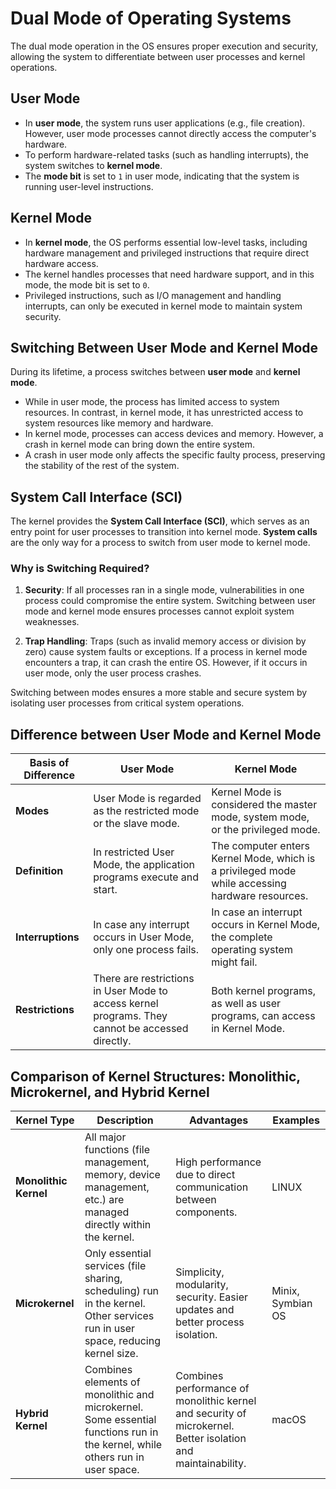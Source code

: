 # Dual Mode of Operating Systems

The dual mode operation in the OS ensures proper execution and security, allowing the system to differentiate between user processes and kernel operations.

## User Mode
- In **user mode**, the system runs user applications (e.g., file creation). However, user mode processes cannot directly access the computer's hardware.
- To perform hardware-related tasks (such as handling interrupts), the system switches to **kernel mode**. 
- The **mode bit** is set to `1` in user mode, indicating that the system is running user-level instructions.

## Kernel Mode
- In **kernel mode**, the OS performs essential low-level tasks, including hardware management and privileged instructions that require direct hardware access.
- The kernel handles processes that need hardware support, and in this mode, the mode bit is set to `0`.
- Privileged instructions, such as I/O management and handling interrupts, can only be executed in kernel mode to maintain system security.

## Switching Between User Mode and Kernel Mode
During its lifetime, a process switches between **user mode** and **kernel mode**.
- While in user mode, the process has limited access to system resources. In contrast, in kernel mode, it has unrestricted access to system resources like memory and hardware.
- In kernel mode, processes can access devices and memory. However, a crash in kernel mode can bring down the entire system.
- A crash in user mode only affects the specific faulty process, preserving the stability of the rest of the system.

## System Call Interface (SCI)
The kernel provides the **System Call Interface (SCI)**, which serves as an entry point for user processes to transition into kernel mode. **System calls** are the only way for a process to switch from user mode to kernel mode.

### Why is Switching Required?

1. **Security**: If all processes ran in a single mode, vulnerabilities in one process could compromise the entire system. Switching between user mode and kernel mode ensures processes cannot exploit system weaknesses.
   
2. **Trap Handling**: Traps (such as invalid memory access or division by zero) cause system faults or exceptions. If a process in kernel mode encounters a trap, it can crash the entire OS. However, if it occurs in user mode, only the user process crashes.
   
Switching between modes ensures a more stable and secure system by isolating user processes from critical system operations.

## Difference between User Mode and Kernel Mode

| Basis of Difference | User Mode | Kernel Mode |
| -------------------- | --------- | ----------- |
| **Modes**            | User Mode is regarded as the restricted mode or the slave mode. | Kernel Mode is considered the master mode, system mode, or the privileged mode. |
| **Definition**       | In restricted User Mode, the application programs execute and start. | The computer enters Kernel Mode, which is a privileged mode while accessing hardware resources. |
| **Interruptions**    | In case any interrupt occurs in User Mode, only one process fails. | In case an interrupt occurs in Kernel Mode, the complete operating system might fail. |
| **Restrictions**     | There are restrictions in User Mode to access kernel programs. They cannot be accessed directly. | Both kernel programs, as well as user programs, can access in Kernel Mode. |

## Comparison of Kernel Structures: Monolithic, Microkernel, and Hybrid Kernel

| Kernel Type         | Description | Advantages | Examples |
| ------------------- | ----------- | ----------- | -------- |
| **Monolithic Kernel** | All major functions (file management, memory, device management, etc.) are managed directly within the kernel. | High performance due to direct communication between components. | LINUX |
| **Microkernel**      | Only essential services (file sharing, scheduling) run in the kernel. Other services run in user space, reducing kernel size. | Simplicity, modularity, security. Easier updates and better process isolation. | Minix, Symbian OS |
| **Hybrid Kernel**    | Combines elements of monolithic and microkernel. Some essential functions run in the kernel, while others run in user space. | Combines performance of monolithic kernel and security of microkernel. Better isolation and maintainability. | macOS |
